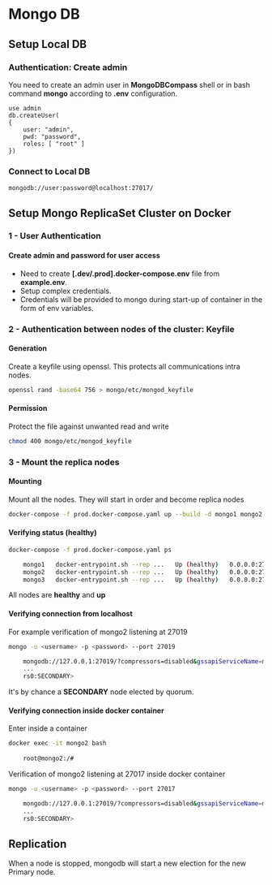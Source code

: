 # Mongo DB
## Setup Local DB
### Authentication: Create admin
You need to create an admin user in **MongoDBCompass** shell or in bash command **mongo** according to **.env** configuration.
```
use admin
db.createUser(
{
    user: "admin",
    pwd: "password",
    roles: [ "root" ]
})
```
### Connect to Local DB
```
mongodb://user:password@localhost:27017/
```

## Setup Mongo ReplicaSet Cluster on Docker
### 1 - User Authentication
#### Create admin and password for user access
- Need to create **[.dev/.prod].docker-compose.env** file from **example.env**.   
- Setup complex credentials.
- Credentials will be provided to mongo during start-up of container in the form of env variables.

### 2 - Authentication between nodes of the cluster: Keyfile
#### Generation
Create a keyfile using openssl. This protects all communications intra nodes. 
``` sh
openssl rand -base64 756 > mongo/etc/mongod_keyfile
```
#### Permission
Protect the file against unwanted read and write
``` sh
chmod 400 mongo/etc/mongod_keyfile
```

### 3 - Mount the replica nodes
#### Mounting
Mount all the nodes. They will start in order and become replica nodes 
``` sh
docker-compose -f prod.docker-compose.yaml up --build -d mongo1 mongo2 mongo3
```
#### Verifying status (healthy)
``` sh
docker-compose -f prod.docker-compose.yaml ps

    mongo1   docker-entrypoint.sh --rep ...   Up (healthy)   0.0.0.0:27018->27017/tcp
    mongo2   docker-entrypoint.sh --rep ...   Up (healthy)   0.0.0.0:27019->27017/tcp
    mongo3   docker-entrypoint.sh --rep ...   Up (healthy)   0.0.0.0:27020->27017/tcp
```
All nodes are **healthy** and **up**
#### Verifying connection from localhost
For example verification of mongo2 listening at 27019
``` sh
mongo -u <username> -p <password> --port 27019

    mongodb://127.0.0.1:27019/?compressors=disabled&gssapiServiceName=mongodb
    ...
    rs0:SECONDARY> 
```
It's by chance a **SECONDARY** node elected by quorum.

#### Verifying connection inside docker container
Enter inside a container
``` sh
docker exec -it mongo2 bash
    
    root@mongo2:/#
```

Verification of mongo2 listening at 27017 inside docker container
``` sh
mongo -u <username> -p <password> --port 27017

    mongodb://127.0.0.1:27019/?compressors=disabled&gssapiServiceName=mongodb
    ...
    rs0:SECONDARY> 
```

## Replication
When a node is stopped, mongodb will start a new election for the new Primary node.